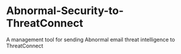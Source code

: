 # Abnormal-Security-to-ThreatConnect
A management tool for sending Abnormal email threat intelligence to ThreatConnect

